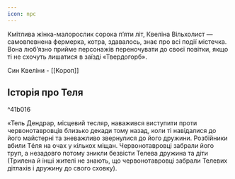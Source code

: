 ```yaml
---
icon: npc
---
```


Кмітлива жінка-малорослик сорока п’яти літ, Квеліна Вільхолист — самовпевнена фермерка, котра, здавалось, знає про всі події містечка. Вона люб’язно прийме персонажів переночувати до своєї повітки, якщо ті не схочуть лишатися в заїзді «Твердогорб».

Син Квеліни - [[Короп]]

## Історія про Теля

^41b016

«Тель Дендрар, місцевий тесляр, наважився виступити проти червонотавровців близько декади тому назад, коли ті навідалися до його майстерні та зневажливо звернулися до його дружини. Розбійники вбили Тéля на очах у кількох міщан. Червонотавровці забрали його труп, а незадовго потому зникли безвісти Телева дружина та діти (Трилена й інші жителі не знають, що червонотавровці забрали Телевих дітлахів і дружину до свого сховку).
